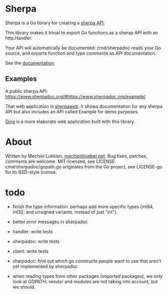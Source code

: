 # Sherpa

Sherpa is a Go library for creating a [sherpa API](https://www.ueber.net/who/mjl/sherpa/).

This library makes it trivial to export Go functions as a  sherap API with an http.Handler.

Your API will automatically be documented: cmd/sherpadoc reads your Go source, and exports function and type comments as API documentation.

See the [documentation](https://godoc.org/bitbucket.org/mjl/sherpa).


## Examples

A public sherpa API: https://www.sherpadoc.org/#https://www.sherpadoc.org/example/

That web application is [sherpaweb](https://bitbucket.org/mjl/sherpaweb). It shows documentation for any sherpa API but also includes an API called Example for demo purposes.

[Ding](https://github.com/irias/ding/) is a more elaborate web application built with this library.


# About

Written by Mechiel Lukkien, mechiel@ueber.net.
Bug fixes, patches, comments are welcome.
MIT-licensed, see LICENSE.
cmd/sherpadoc/gopath.go originates from the Go project, see LICENSE-go for its BSD-style license.


# todo

- finish the type information. perhaps add more specific types (int64, int32, and unsigned variants, instead of just "int").
- better error messages in sherpadoc
- handler: write tests
- sherpadoc: write tests
- client: write tests
- sherpadoc: find out which go constructs people want to use that aren't yet implemented by sherpadoc

- when reading types from other packages (imported packages), we only look at GOPATH. vendor and modules are not taking into account, but we should.
